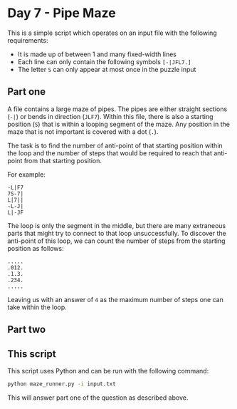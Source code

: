 # Day 7 - Pipe Maze

This is a simple script which operates on an input file with the following requirements:

* It is made up of between 1 and many fixed-width lines
* Each line can only contain the following symbols `[-|JFL7.]`
* The letter `S` can only appear at most once in the puzzle input

## Part one

A file contains a large maze of pipes. The pipes are either straight sections (`-|`) or bends in
direction (`JLF7`). Within this file, there is also a starting position (`S`) that is within a
looping segment of the maze. Any position in the maze that is not important is covered with a dot
(`.`).

The task is to find the number of anti-point of that starting position within the loop and the
number of steps that would be required to reach that anti-point from that starting position.

For example:

```text
-L|F7
7S-7|
L|7||
-L-J|
L|-JF
```

The loop is only the segment in the middle, but there are many extraneous parts that might try
to connect to that loop unsuccessfully. To discover the anti-point of this loop, we can count
the number of steps from the starting position as follows:

```text
.....
.012.
.1.3.
.234.
.....
```

Leaving us with an answer of `4` as the maximum number of steps one can take within the loop.

## Part two

## This script

This script uses Python and can be run with the following command:

```bash
python maze_runner.py -i input.txt
```

This will answer part one of the question as described above.
